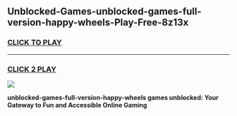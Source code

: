 
## Unblocked-Games-unblocked-games-full-version-happy-wheels-Play-Free-8z13x
<h3>
<a href="https://premium76.site?title=unblocked-games-full-version-happy-wheels&ref=15A">CLICK TO PLAY</a></h3>
<hr>

<h3>
<a href="https://premium76.site?title=unblocked-games-full-version-happy-wheels&ref=15A">CLICK 2 PLAY</a>
  
</h3>

<a href="https://premium76.site?title=unblocked-games-full-version-happy-wheels&ref=15A"><img src="https://clearcache.store/games.png"></a>


**unblocked-games-full-version-happy-wheels games unblocked: Your Gateway to Fun and Accessible Online Gaming**
